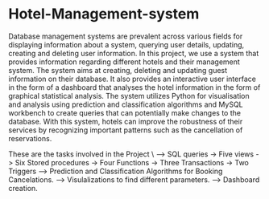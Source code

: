 # Hotel-Management-system

Database management systems are prevalent across various fields for displaying information about a system, querying user details, updating, creating and deleting user information. In this project, we use a system that provides information regarding different hotels and their management system. The system aims at creating, deleting and updating guest information on their database. It also provides an interactive user interface in the form of a dashboard that analyses the hotel information in the form of graphical statistical analysis. The system utilizes Python for visualisation and analysis using prediction and classification algorithms and MySQL workbench to create queries that can potentially make changes to the database. With this system, hotels can improve the robustness of their services by recognizing important patterns such as the cancellation of reservations.

These are the tasks involved in the Project \\
--> SQL queries 
    -> Five views 
    -> Six Stored procedures 
    -> Four Functions 
    -> Three Transactions
    -> Two Triggers 
--> Prediction and Classification Algorithms for Booking Cancelations.
--> Visulalizations to find different parameters.
--> Dashboard creation. 
    
